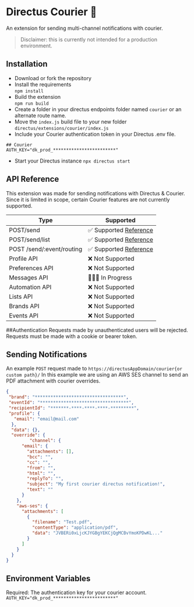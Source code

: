 
# Directus Courier 💬
An extension for sending multi-channel notifications with courier. 
> Disclaimer: this is currently not intended for a production environment.

## Installation
- Download or fork the repository
- Install the requirements\
  `npm install`
- Build the extension\
  `npm run build`
- Create a folder in your directus endpoints folder named `courier` or an alternate route name.
- Move the `index.js` build file to your new folder  `directus/extensions/courier/index.js`
- Include your Courier authentication token in your Directus .env file.
```
## Courier
AUTH_KEY="dk_prod_************************"
```
- Start your Directus instance `npx directus start`

## API Reference
This extension was made for sending notifications with Directus & Courier. Since it is limited in scope, certain Courier features are not currently supported. 

|  Type| Supported |
|--|--|
| POST/send | ✅ Supported [Reference](https://www.courier.com/docs/reference/send/message/)|
| POST/send/list | ✅ Supported [Reference](https://www.courier.com/docs/reference/send/list/) |
| POST /send/:event/routing | ✅ Supported [Reference](https://www.courier.com/docs/reference/send/routing-by-id/)|
| Profile API | ❌ Not Supported |
| Preferences API | ❌ Not Supported |
| Messages API | 👷🏻‍♂️ In Progress |
| Automation API | ❌ Not Supported |
| Lists API| ❌ Not Supported |
| Brands API| ❌ Not Supported |
| Events API| ❌ Not Supported |

##Authentication
Requests made by unauthenticated users will be rejected. Requests must be made with a cookie or bearer token.


## Sending Notifications
An example `POST` request made to `https://directusAppDomain/courier{or custom path}/`
In this example we are using an AWS SES channel to send an PDF attachment with courier overrides.
```JSON
{
 "brand": "**********************************",
 "eventId": "**********************************",
 "recipientId": "*******-****-****-****-*********",
 "profile": {
   "email": "email@mail.com"
  },
  "data": {},
  "override": {
		 "channel": {
      "email": {
        "attachments": [],
        "bcc": "",
        "cc": "",
        "from": "",
        "html": "",
        "replyTo": "",
        "subject": "My first courier directus notification!",
        "text": ""
      }
    },
    "aws-ses": {
      "attachments": [
        {
          "filename": "Test.pdf",
          "contentType": "application/pdf",
          "data": "JVBERi0xLjcKJYGBgYEKCjQgMCBvYmoKPDwKL..."
        }
      ]
    }
  }
}
```

## Environment Variables
 Required: The authentication key for your courier account.
 `AUTH_KEY="dk_prod_************************"`
